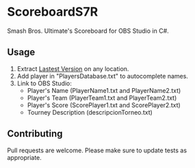 # ScoreboardS7R

Smash Bros. Ultimate's Scoreboard for OBS Studio in C#.

## Usage

1. Extract [Lastest Version](https://github.com/juanfuentes95/Scoreboards7r/releases/latest) on any location.
1. Add player in "PlayersDatabase.txt" to autocomplete names.
2. Link to OBS Studio:
	- Player's Name (PlayerName1.txt and PlayerName2.txt)
	- Player's Team (PlayerTeam1.txt and PlayerTeam2.txt)
	- Player's Score (ScorePlayer1.txt and ScorePlayer2.txt)
	- Tourney Description (descripcionTorneo.txt)

## Contributing

Pull requests are welcome. Please make sure to update tests as appropriate.
